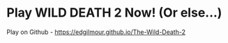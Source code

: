 # Play WILD DEATH 2 Now! (Or else...)
Play on Github - https://edgilmour.github.io/The-Wild-Death-2
